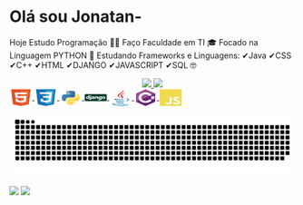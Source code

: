 #  Olá sou Jonatan-
Hoje Estudo Programação 👨‍💻
Faço Faculdade em TI 🎓
Focado na Linguagem PYTHON 🐍
Estudando Frameworks e Linguagens: 
✔Java
✔CSS
✔C++
✔HTML
✔DJANGO
✔JAVASCRIPT
✔SQL 
🤓

<div align="center">
  <a href="https://github.com/Jonatan-">
  <img height="180em" src="https://github-readme-stats.vercel.app/api?username=Jonatan&show_icons=true&theme=dark&include_all_commits=true&count_private=true"/>
  <img height="180em" src="https://github-readme-stats.vercel.app/api/top-langs/?username=Jonatan&layout=compact&langs_count=7&theme=dark"/>
    
</div>      
    <img align="center" alt="Jonatan--HTML" height="30" width="40" src="https://raw.githubusercontent.com/devicons/devicon/master/icons/html5/html5-original.svg">
  <img align="center" alt="Jonatan--CSS" height="30" width="40" src="https://raw.githubusercontent.com/devicons/devicon/master/icons/css3/css3-original.svg">
  <img align="center" alt="Jonatan--Python" height="30" width="40" src="https://raw.githubusercontent.com/devicons/devicon/master/icons/python/python-original.svg">
<img align="center" alt="Jonatan--Django" height="30" width="40" src="https://raw.githubusercontent.com/devicons/devicon/master/icons/django/django-original.svg">
  <img align="center" alt="Jonatan--Java" height="30" width="40" src="https://raw.githubusercontent.com/devicons/devicon/master/icons/java/java-original.svg">
  <img align="center" alt="Csharp" height="30" width="40" src="https://raw.githubusercontent.com/devicons/devicon/master/icons/csharp/csharp-original.svg">
  <img align="center" alt="Js" height="30" width="40" src="https://raw.githubusercontent.com/devicons/devicon/master/icons/javascript/javascript-plain.svg"> 
  
  ![Snake animation](https://github.com/ellen2121/ellen2121/blob/output/github-contribution-grid-snake.svg)
      

  
    

  
  
  
  
  <a href="https://www.instagram.com/jhow.vieira_/" target="_blank"><img src="https://img.shields.io/badge/-Instagram-%23E4405F?style=for-the-badge&logo=instagram&logoColor=white" target="_blank"></a>
  <a href="https://www.linkedin.com/in/jonatan-vieira-17062a184/" target="_blank"><img src="https://img.shields.io/badge/-LinkedIn-%230077B5?style=for-the-badge&logo=linkedin&logoColor=white" target="_blank"></a>
